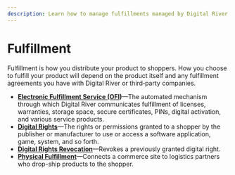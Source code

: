 ```yaml
---
description: Learn how to manage fulfillments managed by Digital River.
---
```


# Fulfillment

Fulfillment is how you distribute your product to shoppers. How you choose to fulfill your product will depend on the product itself and any fulfillment agreements you have with Digital River or third‑party companies.

* [**Electronic Fulfillment Service (OFI**](electronic-fulfillment-service-ofi.md)**)**—The automated mechanism through which Digital River communicates fulfillment of licenses, warranties, storage space, secure certificates, PINs, digital activation, and various service products.
* [**Digital Rights**](digital-rights.md)—The rights or permissions granted to a shopper by the publisher or manufacturer to use or access a software application, game, system, and so forth.
* [**Digital Rights Revocation**](digital-rights-revocation.md)—Revokes a previously granted digital right.
* [**Physical Fulfillment**](physical-fulfillment/)—Connects a commerce site to logistics partners who drop-ship products to the shopper.

